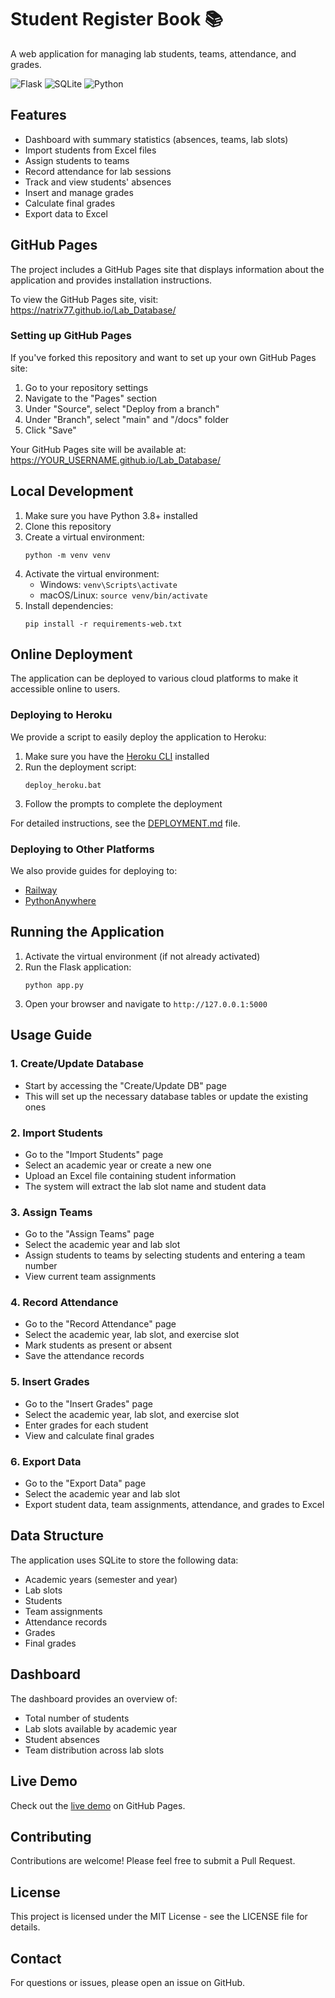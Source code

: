 # Student Register Book 📚

A web application for managing lab students, teams, attendance, and grades.

![Flask](https://img.shields.io/badge/Flask-3.0.2-blue)
![SQLite](https://img.shields.io/badge/SQLite-3-green)
![Python](https://img.shields.io/badge/Python-3.8+-yellow)

## Features

- Dashboard with summary statistics (absences, teams, lab slots)
- Import students from Excel files
- Assign students to teams
- Record attendance for lab sessions
- Track and view students' absences
- Insert and manage grades
- Calculate final grades
- Export data to Excel

## GitHub Pages

The project includes a GitHub Pages site that displays information about the application and provides installation instructions.

To view the GitHub Pages site, visit: https://natrix77.github.io/Lab_Database/

### Setting up GitHub Pages

If you've forked this repository and want to set up your own GitHub Pages site:

1. Go to your repository settings
2. Navigate to the "Pages" section
3. Under "Source", select "Deploy from a branch"
4. Under "Branch", select "main" and "/docs" folder
5. Click "Save"

Your GitHub Pages site will be available at: https://YOUR_USERNAME.github.io/Lab_Database/

## Local Development

1. Make sure you have Python 3.8+ installed
2. Clone this repository
3. Create a virtual environment:
   ```
   python -m venv venv
   ```
4. Activate the virtual environment:
   - Windows: `venv\Scripts\activate`
   - macOS/Linux: `source venv/bin/activate`
5. Install dependencies:
   ```
   pip install -r requirements-web.txt
   ```

## Online Deployment

The application can be deployed to various cloud platforms to make it accessible online to users.

### Deploying to Heroku

We provide a script to easily deploy the application to Heroku:

1. Make sure you have the [Heroku CLI](https://devcenter.heroku.com/articles/heroku-cli) installed
2. Run the deployment script:
   ```
   deploy_heroku.bat
   ```
3. Follow the prompts to complete the deployment

For detailed instructions, see the [DEPLOYMENT.md](DEPLOYMENT.md) file.

### Deploying to Other Platforms

We also provide guides for deploying to:
- [Railway](DEPLOYMENT.md#deploying-to-railway)
- [PythonAnywhere](DEPLOYMENT.md#deploying-to-pythonanywhere)

## Running the Application

1. Activate the virtual environment (if not already activated)
2. Run the Flask application:
   ```
   python app.py
   ```
3. Open your browser and navigate to `http://127.0.0.1:5000`

## Usage Guide

### 1. Create/Update Database

- Start by accessing the "Create/Update DB" page
- This will set up the necessary database tables or update the existing ones

### 2. Import Students

- Go to the "Import Students" page
- Select an academic year or create a new one
- Upload an Excel file containing student information
- The system will extract the lab slot name and student data

### 3. Assign Teams

- Go to the "Assign Teams" page
- Select the academic year and lab slot
- Assign students to teams by selecting students and entering a team number
- View current team assignments

### 4. Record Attendance

- Go to the "Record Attendance" page
- Select the academic year, lab slot, and exercise slot
- Mark students as present or absent
- Save the attendance records

### 5. Insert Grades

- Go to the "Insert Grades" page
- Select the academic year, lab slot, and exercise slot
- Enter grades for each student
- View and calculate final grades

### 6. Export Data

- Go to the "Export Data" page
- Select the academic year and lab slot
- Export student data, team assignments, attendance, and grades to Excel

## Data Structure

The application uses SQLite to store the following data:

- Academic years (semester and year)
- Lab slots
- Students
- Team assignments
- Attendance records
- Grades
- Final grades

## Dashboard

The dashboard provides an overview of:

- Total number of students
- Lab slots available by academic year
- Student absences
- Team distribution across lab slots

## Live Demo

Check out the [live demo](https://natrix77.github.io/Lab_Database/) on GitHub Pages.

## Contributing

Contributions are welcome! Please feel free to submit a Pull Request.

## License

This project is licensed under the MIT License - see the LICENSE file for details.

## Contact

For questions or issues, please open an issue on GitHub. 
